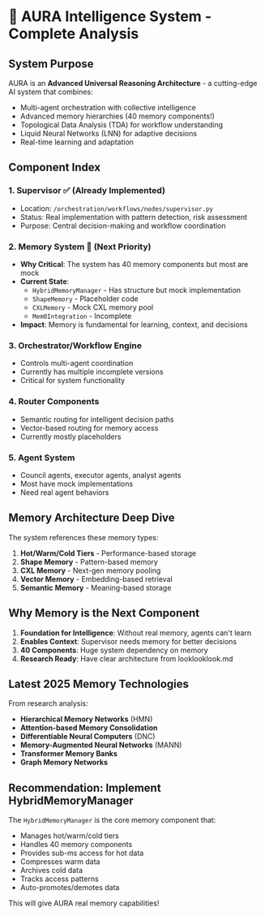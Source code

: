 # 🧠 AURA Intelligence System - Complete Analysis

## System Purpose

AURA is an **Advanced Universal Reasoning Architecture** - a cutting-edge AI system that combines:
- Multi-agent orchestration with collective intelligence
- Advanced memory hierarchies (40 memory components!)
- Topological Data Analysis (TDA) for workflow understanding
- Liquid Neural Networks (LNN) for adaptive decisions
- Real-time learning and adaptation

## Component Index

### 1. **Supervisor** ✅ (Already Implemented)
- Location: `/orchestration/workflows/nodes/supervisor.py`
- Status: Real implementation with pattern detection, risk assessment
- Purpose: Central decision-making and workflow coordination

### 2. **Memory System** 🎯 (Next Priority)
- **Why Critical**: The system has 40 memory components but most are mock
- **Current State**: 
  - `HybridMemoryManager` - Has structure but mock implementation
  - `ShapeMemory` - Placeholder code
  - `CXLMemory` - Mock CXL memory pool
  - `Mem0Integration` - Incomplete
- **Impact**: Memory is fundamental for learning, context, and decisions

### 3. **Orchestrator/Workflow Engine**
- Controls multi-agent coordination
- Currently has multiple incomplete versions
- Critical for system functionality

### 4. **Router Components**
- Semantic routing for intelligent decision paths
- Vector-based routing for memory access
- Currently mostly placeholders

### 5. **Agent System**
- Council agents, executor agents, analyst agents
- Most have mock implementations
- Need real agent behaviors

## Memory Architecture Deep Dive

The system references these memory types:
1. **Hot/Warm/Cold Tiers** - Performance-based storage
2. **Shape Memory** - Pattern-based memory
3. **CXL Memory** - Next-gen memory pooling
4. **Vector Memory** - Embedding-based retrieval
5. **Semantic Memory** - Meaning-based storage

## Why Memory is the Next Component

1. **Foundation for Intelligence**: Without real memory, agents can't learn
2. **Enables Context**: Supervisor needs memory for better decisions
3. **40 Components**: Huge system dependency on memory
4. **Research Ready**: Have clear architecture from looklooklook.md

## Latest 2025 Memory Technologies

From research analysis:
- **Hierarchical Memory Networks** (HMN)
- **Attention-based Memory Consolidation**
- **Differentiable Neural Computers** (DNC)
- **Memory-Augmented Neural Networks** (MANN)
- **Transformer Memory Banks**
- **Graph Memory Networks**

## Recommendation: Implement HybridMemoryManager

The `HybridMemoryManager` is the core memory component that:
- Manages hot/warm/cold tiers
- Handles 40 memory components
- Provides sub-ms access for hot data
- Compresses warm data
- Archives cold data
- Tracks access patterns
- Auto-promotes/demotes data

This will give AURA real memory capabilities!